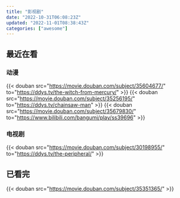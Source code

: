 ```yaml
---
title: "影视剧"
date: "2022-10-31T06:08:23Z"
updated: "2022-11-01T08:38:43Z"
categories: ["awesome"]
---
```

## 最近在看

### 动漫

{{< douban src="https://movie.douban.com/subject/35604677/" to="https://ddys.tv/the-witch-from-mercury/" >}}
{{< douban src="https://movie.douban.com/subject/35256195/" to="https://ddys.tv/chainsaw-man" >}}
{{< douban src="https://movie.douban.com/subject/35679830/" to="https://www.bilibili.com/bangumi/play/ss39696" >}}

### 电视剧

{{< douban src="https://movie.douban.com/subject/30198955/" to="https://ddys.tv/the-peripheral/" >}}

## 已看完

{{< douban src="https://movie.douban.com/subject/35351365/" >}}